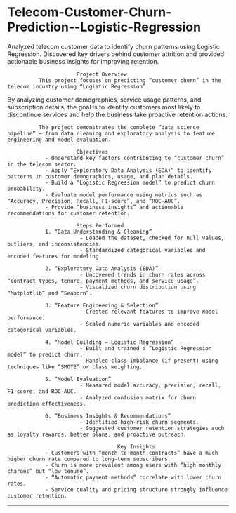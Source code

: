 # Telecom-Customer-Churn-Prediction--Logistic-Regression
Analyzed telecom customer data to identify churn patterns using Logistic Regression. Discovered key drivers behind customer attrition and provided actionable business insights for improving retention.

                          Project Overview
              This project focuses on predicting “customer churn” in the telecom industry using “Logistic Regression”.  
By analyzing customer demographics, service usage patterns, and subscription details, the goal is to identify customers most likely to discontinue services and help the business take proactive retention actions.  

              The project demonstrates the complete “data science pipeline” — from data cleaning and exploratory analysis to feature engineering and model evaluation.
              
                          Objectives
                - Understand key factors contributing to “customer churn” in the telecom sector.  
                - Apply “Exploratory Data Analysis (EDA)” to identify patterns in customer demographics, usage, and plan details.  
                - Build a “Logistic Regression model” to predict churn probability.  
                - Evaluate model performance using metrics such as “Accuracy, Precision, Recall, F1-score”, and “ROC-AUC”.  
                - Provide “business insights” and actionable recommendations for customer retention.  

                          Steps Performed
                1. “Data Understanding & Cleaning”  
                           - Loaded the dataset, checked for null values, outliers, and inconsistencies.  
                           - Standardized categorical variables and encoded features for modeling.
                
                2. “Exploratory Data Analysis (EDA)”  
                           - Uncovered trends in churn rates across “contract types, tenure, payment methods, and service usage”.  
                           - Visualized churn distribution using “Matplotlib” and “Seaborn”.
                        
                3. “Feature Engineering & Selection”  
                           - Created relevant features to improve model performance.  
                           - Scaled numeric variables and encoded categorical variables.  
                
                4. “Model Building – Logistic Regression”  
                           - Built and trained a “Logistic Regression model” to predict churn.  
                           - Handled class imbalance (if present) using techniques like “SMOTE” or class weighting.
                
                5. “Model Evaluation”  
                           - Measured model accuracy, precision, recall, F1-score, and ROC-AUC.  
                           - Analyzed confusion matrix for churn prediction effectiveness.  
                
                6. “Business Insights & Recommendations”  
                           - Identified high-risk churn segments.  
                           - Suggested customer retention strategies such as loyalty rewards, better plans, and proactive outreach.
                           
                                       Key Insights
                - Customers with “month-to-month contracts” have a much higher churn rate compared to long-term subscribers.  
                - Churn is more prevalent among users with “high monthly charges” but “low tenure”.  
                - “Automatic payment methods” correlate with lower churn rates.  
                - Service quality and pricing structure strongly influence customer retention.

---

